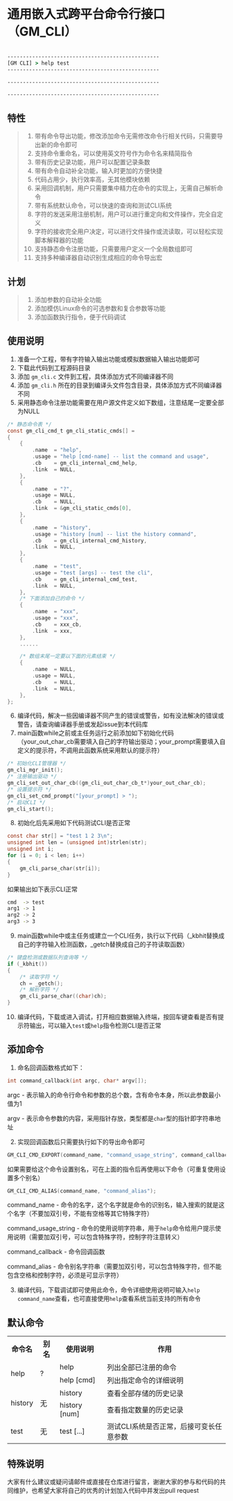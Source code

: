 # 通用嵌入式跨平台命令行接口（GM_CLI）

```cmd

-------------------------------------------------
[GM CLI] > help test
-------------------------------------------------

-------------------------------------------------

-------------------------------------------------

```

## 特性

> 1. 带有命令导出功能，修改添加命令无需修改命令行相关代码，只需要导出新的命令即可</br>
> 2. 支持命令重命名，可以使用英文符号作为命令名来精简指令</br>
> 3. 带有历史记录功能，用户可以配置记录条数</br>
> 4. 带有命令自动补全功能，输入时更加的方便快捷</br>
> 5. 代码占用少，执行效率高，无其他模块依赖</br>
> 6. 采用回调机制，用户只需要集中精力在命令的实现上，无需自己解析命令</br>
> 7. 带有系统默认命令，可以快速的查询和测试CLI系统</br>
> 8. 字符的发送采用注册机制，用户可以进行重定向和文件操作，完全自定义</br>
> 9. 字符的接收完全用户决定，可以进行文件操作或流读取，可以轻松实现脚本解释器的功能</br>
> 10. 支持静态命令注册功能，只需要用户定义一个全局数组即可</br>
> 11. 支持多种编译器自动识别生成相应的命令导出宏</br>

## 计划

> 1. 添加参数的自动补全功能
> 2. 添加模仿Linux命令的可选参数和复合参数等功能
> 3. 添加函数执行指令，便于代码调试

## 使用说明

1. 准备一个工程，带有字符输入输出功能或模拟数据输入输出功能即可</br>
2. 下载此代码到工程源码目录</br>
3. 添加 `gm_cli.c` 文件到工程，具体添加方式不同编译器不同</br>
4. 添加 `gm_cli.h` 所在的目录到编译头文件包含目录，具体添加方式不同编译器不同</br>
5. 采用静态命令注册功能需要在用户源文件定义如下数组，注意结尾一定要全部为NULL</br>

```C
/* 静态命令表 */
const gm_cli_cmd_t gm_cli_static_cmds[] =
{
    {
        .name  = "help",
        .usage = "help [cmd-name] -- list the command and usage",
        .cb    = gm_cli_internal_cmd_help,
        .link  = NULL,
    },
    {
        .name  = "?",
        .usage = NULL,
        .cb    = NULL,
        .link  = &gm_cli_static_cmds[0],
    },
    {
        .name  = "history",
        .usage = "history [num] -- list the history command",
        .cb    = gm_cli_internal_cmd_history,
        .link  = NULL,
    },
    {
        .name  = "test",
        .usage = "test [args] -- test the cli",
        .cb    = gm_cli_internal_cmd_test,
        .link  = NULL,
    },
    /* 下面添加自己的命令 */
    {
        .name  = "xxx",
        .usage = "xxx",
        .cb    = xxx_cb,
        .link  = xxx,
    },
    ......

    /* 数组末尾一定要以下面的元素结束 */
    {
        .name  = NULL,
        .usage = NULL,
        .cb    = NULL,
        .link  = NULL,
    },
};
```

6. 编译代码，解决一些因编译器不同产生的错误或警告，如有没法解决的错误或警告，请查询编译器手册或发起issue到本代码库
7. main函数while之前或主任务运行之前添加如下初始化代码（your_out_char_cb需要填入自己的字符输出驱动；your_prompt需要填入自定义的提示符，不调用此函数系统采用默认的提示符）

```C
/* 初始化CLI管理器 */
gm_cli_mgr_init();
/* 注册输出驱动 */
gm_cli_set_out_char_cb((gm_cli_out_char_cb_t*)your_out_char_cb);
/* 设置提示符 */
gm_cli_set_cmd_prompt("[your_prompt] > ");
/* 启动CLI */
gm_cli_start();
```

8. 初始化后先采用如下代码测试CLI是否正常

```C
const char str[] = "test 1 2 3\n";
unsigned int len = (unsigned int)strlen(str);
unsigned int i;
for (i = 0; i < len; i++)
{
    gm_cli_parse_char(str[i]);
}
```

如果输出如下表示CLI正常

```bash
cmd  -> test
arg1 -> 1
arg2 -> 2
arg3 -> 3
```

9. main函数while中或主任务或建立一个CLI任务，执行以下代码（_kbhit替换成自己的字符输入检测函数，_getch替换成自己的子符读取函数）

```C
/* 键盘检测或数据队列查询等 */
if (_kbhit())
{
    /* 读取字符 */
    ch = _getch();
    /* 解析字符 */
    gm_cli_parse_char((char)ch);
}
```

10. 编译代码，下载或进入调试，打开相应数据输入终端，按回车键查看是否有提示符输出，可以输入`test`或`help`指令检测CLI是否正常

## 添加命令

1. 命名回调函数格式如下：

```C
int command_callback(int argc, char* argv[]);
```

argc - 表示输入的命令行命令和参数的总个数，含有命令本身，所以此参数最小值为1

argv - 表示命令参数的内容，采用指针存放，类型都是`char`型的指针即字符串地址

2. 实现回调函数后只需要执行如下的导出命令即可

```C
GM_CLI_CMD_EXPORT(command_name, "command_usage_string", command_callback);
```

如果需要给这个命令设置别名，可在上面的指令后再使用以下命令（可重复使用设置多个别名）

```C
GM_CLI_CMD_ALIAS(command_name, "command_alias");
```

command_name - 命令的名字，这个名字就是命令的识别名，输入搜索的就是这个名字（不要加双引号，不能有空格等其它特殊字符）

command_usage_string - 命令的使用说明字符串，用于`help`命令给用户提示使用说明（需要加双引号，可以包含特殊字符，控制字符注意转义）

command_callback - 命令回调函数

command_alias - 命令别名字符串（需要加双引号，可以包含特殊字符，但不能包含空格和控制字符，必须是可显示字符）

3. 编译代码，下载调试即可使用此命令，命令详细使用说明可输入`help command_name`查看，也可直接使用`help`查看系统当前支持的所有命令

## 默认命令

<table>
  <tr>
    <th>命令名</th>
    <th>别名</th>
    <th>使用说明</th>
    <th>作用</th>
  </tr>
  <tr>
    <td rowspan="2">help</td>
    <td rowspan="2">?</td>
    <td>help</td>
    <td>列出全部已注册的命令</td>
  </tr>
  <tr>
    <td>help [cmd]</td>
    <td>列出指定命令的详细说明</td>
  </tr>
  <tr>
    <td rowspan="2">history</td>
    <td rowspan="2">无</td>
    <td>history</td>
    <td>查看全部存储的历史记录</td>
  </tr>
  <tr>
    <td>history [num]</td>
    <td>查看指定数量的历史记录</td>
  </tr>
  <tr>
    <td>test</td>
    <td>无</td>
    <td>test [...]</td>
    <td>测试CLI系统是否正常，后接可变长任意参数</td>
  </tr>
</table>

## 特殊说明

大家有什么建议或疑问请邮件或直接在仓库进行留言，谢谢大家的参与和代码的共同维护，也希望大家将自己的优秀的计划加入代码中并发出pull request

